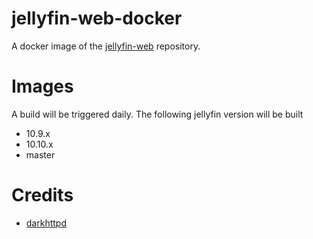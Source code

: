 # jellyfin-web-docker

A docker image of the [jellyfin-web](https://github.com/jellyfin/jellyfin-web) repository.

# Images

A build will be triggered daily. The following jellyfin version will be built

- 10.9.x
- 10.10.x
- master

# Credits

- [darkhttpd](https://github.com/emikulic/darkhttpd)
